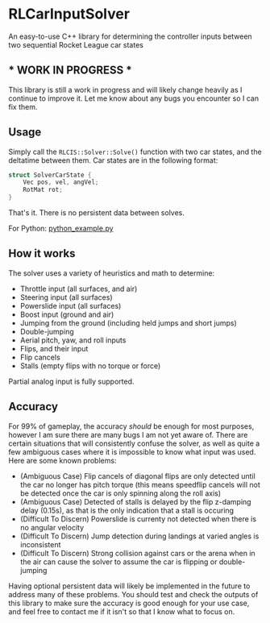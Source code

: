 # RLCarInputSolver
An easy-to-use C++ library for determining the controller inputs between two sequential Rocket League car states

## * WORK IN PROGRESS *
This library is still a work in progress and will likely change heavily as I continue to improve it.
Let me know about any bugs you encounter so I can fix them.

## Usage
Simply call the `RLCIS::Solver::Solve()` function with two car states, and the deltatime between them.
Car states are in the following format:
```cpp
struct SolverCarState {
	Vec pos, vel, angVel;
	RotMat rot;
}
```
That's it. There is no persistent data between solves.

For Python: [python_example.py](python_example.py)

## How it works
The solver uses a variety of heuristics and math to determine:
- Throttle input (all surfaces, and air)
- Steering input (all surfaces)
- Powerslide input (all surfaces)
- Boost input (ground and air)
- Jumping from the ground (including held jumps and short jumps)
- Double-jumping
- Aerial pitch, yaw, and roll inputs
- Flips, and their input
- Flip cancels
- Stalls (empty flips with no torque or force)

Partial analog input is fully supported.

## Accuracy
For 99% of gameplay, the accuracy *should* be enough for most purposes, however I am sure there are many bugs I am not yet aware of.
There are certain situations that will consistently confuse the solver, as well as quite a few ambiguous cases where it is impossible to know what input was used.
Here are some known problems:
 - (Ambiguous Case) Flip cancels of diagonal flips are only detected until the car no longer has pitch torque (this means speedflip cancels will not be detected once the car is only spinning along the roll axis)
 - (Ambiguous Case) Detected of stalls is delayed by the flip z-damping delay (0.15s), as that is the only indication that a stall is occuring
 - (Difficult To Discern) Powerslide is currenty not detected when there is no angular velocity
 - (Difficult To Discern) Jump detection during landings at varied angles is inconsistent
 - (Difficult To Discern) Strong collision against cars or the arena when in the air can cause the solver to assume the car is flipping or double-jumping

Having optional persistent data will likely be implemented in the future to address many of these problems.
You should test and check the outputs of this library to make sure the accuracy is good enough for your use case, and feel free to contact me if it isn't so that I know what to focus on.